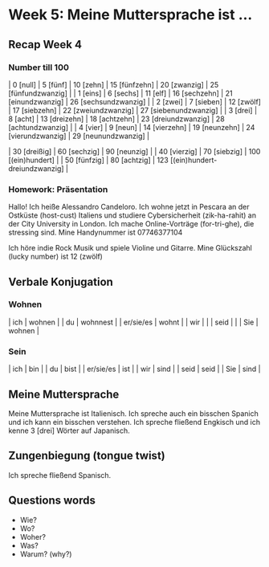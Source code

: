 # Week 5: Meine Muttersprache ist ...
## Recap Week 4
### Number till 100
| 0 [null] | 5 [fünf]   | 10 [zehn]     | 15 [fünfzehn] | 20 [zwanzig]        | 25 [fünfundzwanzig]   |
| 1 [eins] | 6 [sechs]  | 11 [elf]      | 16 [sechzehn] | 21 [einundzwanzig]  | 26 [sechsundzwanzig]  |
| 2 [zwei] | 7 [sieben] | 12 [zwölf]    | 17 [siebzehn] | 22 [zweiundzwanzig] | 27 [siebenundzwanzig] |
| 3 [drei] | 8 [acht]   | 13 [dreizehn] | 18 [achtzehn] | 23 [dreiundzwanzig] | 28 [achtundzwanzig]   |
| 4 [vier] | 9 [neun]   | 14 [vierzehn] | 19 [neunzehn] | 24 [vierundzwanzig] | 29 [neunundzwanzig]   |

| 30 [dreißig] | 60 [sechzig] | 90 [neunzig]                      |
| 40 [vierzig] | 70 [siebzig] | 100 [(ein)hundert]                |
| 50 [fünfzig] | 80 [achtzig] | 123 [(ein)hundert-dreiundzwanzig] |


### Homework: Präsentation
Hallo! Ich heiße Alessandro Candeloro. Ich wohne jetzt in Pescara an der Ostküste (host-cust) Italiens und studiere Cybersicherheit (zik-ha-rahit) an der City University in London.
Ich mache Online-Vorträge (for-tri-ghe), die stressing sind.
Mine Handynummer ist 07746377104 
<!-- (null sieben-und-siebzig sechs-und-vierzig siben-und-dreißig acht-und-siebzig null vier). -->
Ich höre indie Rock Musik und spiele Violine und Gitarre.
Mine Glückszahl (lucky number) ist 12 (zwölf)

## Verbale Konjugation
### Wohnen
| ich       | wohnen   |
| du        | wohnnest |
| er/sie/es | wohnt    |
| wir       |  |
| seid      |  |
| Sie       | wohnen   |

### Sein
| ich       | bin  |
| du        | bist |
| er/sie/es | ist  |
| wir       | sind |
| seid      | seid |
| Sie       | sind |

## Meine Muttersprache
Meine Muttersprache ist Italienisch.
Ich spreche auch ein bisschen Spanich und ich kann ein bisschen verstehen.
Ich spreche fließend Engkisch und ich kenne 3 [drei] Wörter auf Japanisch.

## Zungenbiegung (tongue twist)
Ich spreche fließend Spanisch.

## Questions words
* Wie?
* Wo?
* Woher?
* Was?
* Warum? (why?)



